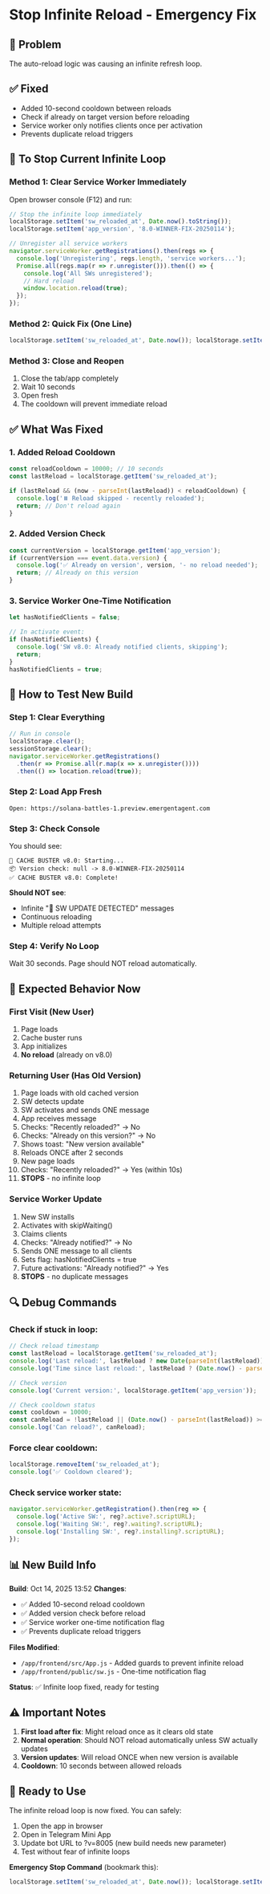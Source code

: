 # Stop Infinite Reload - Emergency Fix

## 🚨 Problem
The auto-reload logic was causing an infinite refresh loop.

## ✅ Fixed
- Added 10-second cooldown between reloads
- Check if already on target version before reloading
- Service worker only notifies clients once per activation
- Prevents duplicate reload triggers

## 🛑 To Stop Current Infinite Loop

### Method 1: Clear Service Worker Immediately

Open browser console (F12) and run:

```javascript
// Stop the infinite loop immediately
localStorage.setItem('sw_reloaded_at', Date.now().toString());
localStorage.setItem('app_version', '8.0-WINNER-FIX-20250114');

// Unregister all service workers
navigator.serviceWorker.getRegistrations().then(regs => {
  console.log('Unregistering', regs.length, 'service workers...');
  Promise.all(regs.map(r => r.unregister())).then(() => {
    console.log('All SWs unregistered');
    // Hard reload
    window.location.reload(true);
  });
});
```

### Method 2: Quick Fix (One Line)

```javascript
localStorage.setItem('sw_reloaded_at', Date.now()); localStorage.setItem('app_version', '8.0-WINNER-FIX-20250114'); location.reload(true);
```

### Method 3: Close and Reopen

1. Close the tab/app completely
2. Wait 10 seconds
3. Open fresh
4. The cooldown will prevent immediate reload

## ✅ What Was Fixed

### 1. Added Reload Cooldown
```javascript
const reloadCooldown = 10000; // 10 seconds
const lastReload = localStorage.getItem('sw_reloaded_at');

if (lastReload && (now - parseInt(lastReload)) < reloadCooldown) {
  console.log('⏸️ Reload skipped - recently reloaded');
  return; // Don't reload again
}
```

### 2. Added Version Check
```javascript
const currentVersion = localStorage.getItem('app_version');
if (currentVersion === event.data.version) {
  console.log('✅ Already on version', version, '- no reload needed');
  return; // Already on this version
}
```

### 3. Service Worker One-Time Notification
```javascript
let hasNotifiedClients = false;

// In activate event:
if (hasNotifiedClients) {
  console.log('SW v8.0: Already notified clients, skipping');
  return;
}
hasNotifiedClients = true;
```

## 🧪 How to Test New Build

### Step 1: Clear Everything
```javascript
// Run in console
localStorage.clear();
sessionStorage.clear();
navigator.serviceWorker.getRegistrations()
  .then(r => Promise.all(r.map(x => x.unregister())))
  .then(() => location.reload(true));
```

### Step 2: Load App Fresh
```
Open: https://solana-battles-1.preview.emergentagent.com
```

### Step 3: Check Console
You should see:
```
🔄 CACHE BUSTER v8.0: Starting...
📦 Version check: null -> 8.0-WINNER-FIX-20250114
✅ CACHE BUSTER v8.0: Complete!
```

**Should NOT see**:
- Infinite "🔄 SW UPDATE DETECTED" messages
- Continuous reloading
- Multiple reload attempts

### Step 4: Verify No Loop
Wait 30 seconds. Page should NOT reload automatically.

## 🎯 Expected Behavior Now

### First Visit (New User)
1. Page loads
2. Cache buster runs
3. App initializes
4. **No reload** (already on v8.0)

### Returning User (Has Old Version)
1. Page loads with old cached version
2. SW detects update
3. SW activates and sends ONE message
4. App receives message
5. Checks: "Recently reloaded?" → No
6. Checks: "Already on this version?" → No
7. Shows toast: "New version available"
8. Reloads ONCE after 2 seconds
9. New page loads
10. Checks: "Recently reloaded?" → Yes (within 10s)
11. **STOPS** - no infinite loop

### Service Worker Update
1. New SW installs
2. Activates with skipWaiting()
3. Claims clients
4. Checks: "Already notified?" → No
5. Sends ONE message to all clients
6. Sets flag: hasNotifiedClients = true
7. Future activations: "Already notified?" → Yes
8. **STOPS** - no duplicate messages

## 🔍 Debug Commands

### Check if stuck in loop:
```javascript
// Check reload timestamp
const lastReload = localStorage.getItem('sw_reloaded_at');
console.log('Last reload:', lastReload ? new Date(parseInt(lastReload)) : 'Never');
console.log('Time since last reload:', lastReload ? (Date.now() - parseInt(lastReload)) + 'ms' : 'N/A');

// Check version
console.log('Current version:', localStorage.getItem('app_version'));

// Check cooldown status
const cooldown = 10000;
const canReload = !lastReload || (Date.now() - parseInt(lastReload)) >= cooldown;
console.log('Can reload?', canReload);
```

### Force clear cooldown:
```javascript
localStorage.removeItem('sw_reloaded_at');
console.log('✅ Cooldown cleared');
```

### Check service worker state:
```javascript
navigator.serviceWorker.getRegistration().then(reg => {
  console.log('Active SW:', reg?.active?.scriptURL);
  console.log('Waiting SW:', reg?.waiting?.scriptURL);
  console.log('Installing SW:', reg?.installing?.scriptURL);
});
```

## 📊 New Build Info

**Build**: Oct 14, 2025 13:52
**Changes**:
- ✅ Added 10-second reload cooldown
- ✅ Added version check before reload
- ✅ Service worker one-time notification flag
- ✅ Prevents duplicate reload triggers

**Files Modified**:
- `/app/frontend/src/App.js` - Added guards to prevent infinite reload
- `/app/frontend/public/sw.js` - One-time notification flag

**Status**: ✅ Infinite loop fixed, ready for testing

## ⚠️ Important Notes

1. **First load after fix**: Might reload once as it clears old state
2. **Normal operation**: Should NOT reload automatically unless SW actually updates
3. **Version updates**: Will reload ONCE when new version is available
4. **Cooldown**: 10 seconds between allowed reloads

## 🚀 Ready to Use

The infinite reload loop is now fixed. You can safely:
1. Open the app in browser
2. Open in Telegram Mini App
3. Update bot URL to ?v=8005 (new build needs new parameter)
4. Test without fear of infinite loops

**Emergency Stop Command** (bookmark this):
```javascript
localStorage.setItem('sw_reloaded_at', Date.now()); localStorage.setItem('app_version', '8.0-WINNER-FIX-20250114'); navigator.serviceWorker.getRegistrations().then(r => Promise.all(r.map(x => x.unregister()))).then(() => location.reload(true));
```
